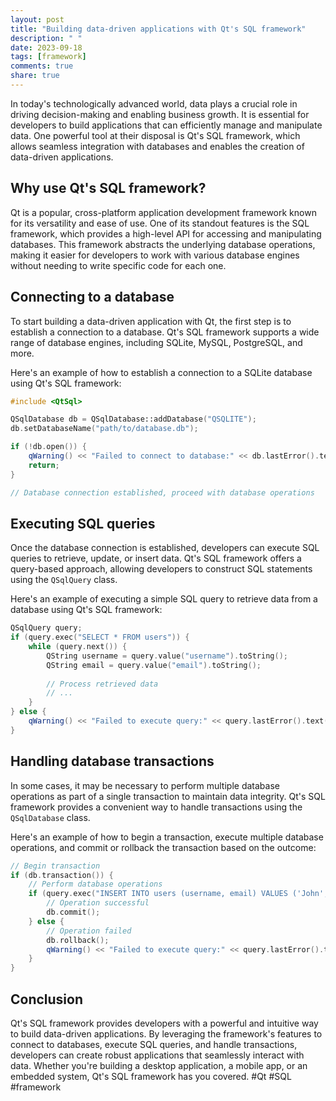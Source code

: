 ```yaml
---
layout: post
title: "Building data-driven applications with Qt's SQL framework"
description: " "
date: 2023-09-18
tags: [framework]
comments: true
share: true
---
```


In today's technologically advanced world, data plays a crucial role in driving decision-making and enabling business growth. It is essential for developers to build applications that can efficiently manage and manipulate data. One powerful tool at their disposal is Qt's SQL framework, which allows seamless integration with databases and enables the creation of data-driven applications.

## Why use Qt's SQL framework?

Qt is a popular, cross-platform application development framework known for its versatility and ease of use. One of its standout features is the SQL framework, which provides a high-level API for accessing and manipulating databases. This framework abstracts the underlying database operations, making it easier for developers to work with various database engines without needing to write specific code for each one.

## Connecting to a database

To start building a data-driven application with Qt, the first step is to establish a connection to a database. Qt's SQL framework supports a wide range of database engines, including SQLite, MySQL, PostgreSQL, and more.

Here's an example of how to establish a connection to a SQLite database using Qt's SQL framework:

```cpp
#include <QtSql>

QSqlDatabase db = QSqlDatabase::addDatabase("QSQLITE");
db.setDatabaseName("path/to/database.db");

if (!db.open()) {
    qWarning() << "Failed to connect to database:" << db.lastError().text();
    return;
}

// Database connection established, proceed with database operations
```

## Executing SQL queries

Once the database connection is established, developers can execute SQL queries to retrieve, update, or insert data. Qt's SQL framework offers a query-based approach, allowing developers to construct SQL statements using the `QSqlQuery` class.

Here's an example of executing a simple SQL query to retrieve data from a database using Qt's SQL framework:

```cpp
QSqlQuery query;
if (query.exec("SELECT * FROM users")) {
    while (query.next()) {
        QString username = query.value("username").toString();
        QString email = query.value("email").toString();
        
        // Process retrieved data
        // ...
    }
} else {
    qWarning() << "Failed to execute query:" << query.lastError().text();
}
```

## Handling database transactions

In some cases, it may be necessary to perform multiple database operations as part of a single transaction to maintain data integrity. Qt's SQL framework provides a convenient way to handle transactions using the `QSqlDatabase` class.

Here's an example of how to begin a transaction, execute multiple database operations, and commit or rollback the transaction based on the outcome:

```cpp
// Begin transaction
if (db.transaction()) {
    // Perform database operations
    if (query.exec("INSERT INTO users (username, email) VALUES ('John', 'john@example.com')")) {
        // Operation successful
        db.commit();
    } else {
        // Operation failed
        db.rollback();
        qWarning() << "Failed to execute query:" << query.lastError().text();
    }
}
```

## Conclusion

Qt's SQL framework provides developers with a powerful and intuitive way to build data-driven applications. By leveraging the framework's features to connect to databases, execute SQL queries, and handle transactions, developers can create robust applications that seamlessly interact with data. Whether you're building a desktop application, a mobile app, or an embedded system, Qt's SQL framework has you covered. #Qt #SQL #framework